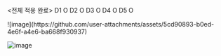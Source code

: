 <전체 적용 완료>
D1 O
D2 O
D3 O
D4 O
D5 O

<Coverage>
![image](https://github.com/user-attachments/assets/5cd90893-b0ed-4e6f-a4e6-ba668f930937)


![image](https://github.com/user-attachments/assets/342f33b5-25ab-4868-8ecb-036fd3cba7b1)
